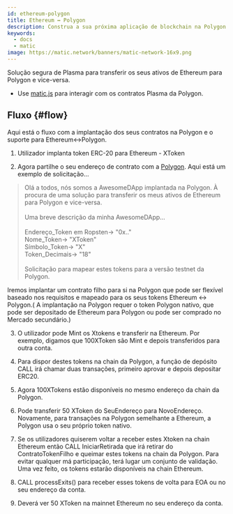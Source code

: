 ```yaml
---
id: ethereum-polygon
title: Ethereum ↔ Polygon
description: Construa a sua próxima aplicação de blockchain na Polygon.
keywords:
  - docs
  - matic
image: https://matic.network/banners/matic-network-16x9.png
---
```


Solução segura de Plasma para transferir os seus ativos de Ethereum para Polygon e vice-versa.
* Use [matic.js](https://github.com/maticnetwork/matic.js) para interagir com os contratos Plasma da Polygon.

<!-- * [getting-started](https://maticnetwork.github.io/matic.js/): Set-up the environment for maticjs.
1. [(Ethereum → Matic)](/docs/develop/maticjs/deposit): Deposit assets from root chain to Matic.
2. [(Matic ↔ Matic)](/docs/develop/maticjs/transfer): Transfer assets between accounts on Matic.
3. [(Matic → Ethereum)](/docs/develop/maticjs/withdraw): Withdraw assets from Matic to root chain. -->

## Fluxo {#flow}
Aqui está o fluxo com a implantação dos seus contratos na Polygon e o suporte para Ethereum↔Polygon.

1. Utilizador implanta token ERC-20 para Ethereum - XToken

2. Agora partilhe o seu endereço de contrato com a [Polygon](https://t.me/joinchat/HkoSvlDKW0qKs_kK4Ow0hQ). Aqui está um exemplo de solicitação...

> Olá a todos, nós somos a AwesomeDApp implantada na Polygon. À procura de uma solução para transferir os meus ativos de Ethereum para Polygon e vice-versa. <br/><br/>
> Uma breve descrição da minha AwesomeDApp...<br/><br/>
> Endereço_Token em Ropsten-> "0x.."<br/>
> Nome_Token-> "XToken"<br/>
> Símbolo_Token-> "X"<br/>
> Token_Decimais-> "18"<br/><br/>
> Solicitação para mapear estes tokens para a versão testnet da Polygon.<br/>

Iremos implantar um contrato filho para si na Polygon que pode ser flexível baseado nos requisitos e mapeado para os seus tokens Ethereum ↔ Polygon.( A implantação na Polygon requer o token Polygon nativo, que pode ser depositado de Ethereum para Polygon ou pode ser comprado no Mercado secundário.)

3. O utilizador pode Mint os Xtokens e transferir na Ethereum. Por exemplo, digamos que 100XToken são Mint e depois transferidos para outra conta.

4. Para dispor destes tokens na chain da Polygon, a função de depósito CALL irá chamar duas transações, primeiro aprovar e depois depositar ERC20.

5. Agora 100XTokens estão disponíveis no mesmo endereço da chain da Polygon.

6. Pode transferir 50 XToken do SeuEndereço para NovoEndereço. Novamente, para transações na Polygon semelhante a Ethereum, a Polygon usa o seu próprio token nativo.

7. Se os utilizadores quiserem voltar a receber estes Xtoken na chain Ethereum então CALL IniciarRetirada que irá retirar do ContratoTokenFilho e queimar estes tokens na chain da Polygon. Para evitar qualquer má participação, terá lugar um conjunto de validação. Uma vez feito, os tokens estarão disponíveis na chain Ethereum.

8. CALL processExits() para receber esses tokens de volta para EOA ou no seu endereço da conta.

9. Deverá ver 50 XToken na mainnet Ethereum no seu endereço da conta.
